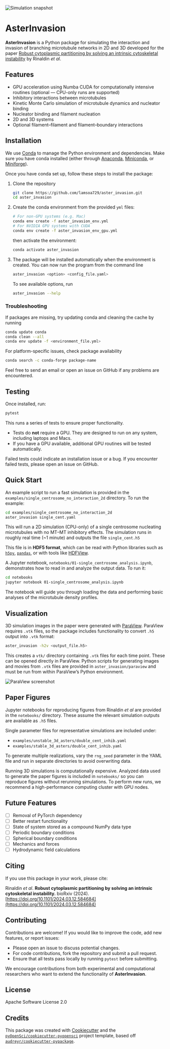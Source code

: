 
![Simulation snapshot](assets/unstable_side_snap_t660_wbg.png)
# AsterInvasion
**AsterInvasion** is a Python package for simulating the interaction and invasion of branching microtubule networks in 2D and 3D developed for the paper [Robust cytoplasmic partitioning by solving an intrinsic cytoskeletal instability](https://www.biorxiv.org/content/10.1101/2024.03.12.584684v1) by Rinaldin _et al_.

## Features
- GPU acceleration using Numba CUDA for computationally intensive routines (optional — CPU-only runs are supported)
- Inhibitory interactions between microtubules
- Kinetic Monte Carlo simulation of microtubule dynamics and nucleator binding
- Nucleator binding and filament nucleation
- 2D and 3D systems
- Optional filament–filament and filament–boundary interactions

## Installation
We use [Conda](https://docs.conda.io/en/latest/) to manage the Python environment and dependencies. Make sure you have conda installed (either through [Anaconda](https://www.anaconda.com/products/distribution), [Miniconda](https://docs.conda.io/en/latest/miniconda.html), or [Miniforge](https://github.com/conda-forge/miniforge)).  

Once you have conda set up, follow these steps to install the package:

1. Clone the repository
    ```bash
    git clone https://github.com/lamsoa729/aster_invasion.git
    cd aster_invasion
    ```

2. Create the conda environment from the provided `yml` files:
    ```bash
    # For non-GPU systems (e.g. Mac)
    conda env create -f aster_invasion_env.yml
    # For NVIDIA GPU systems with CUDA
    conda env create -f aster_invasion_env_gpu.yml
    ```
    then activate the environment:
    ```bash
    conda activate aster_invasion
    ```

3. The package will be installed automatically when the environment is created. You can now run the program from the command line

    ```bash
    aster_invasion <option> <config_file.yaml>
    ```

   To see available options, run
    ```bash
    aster_invasion --help
    ```

### Troubleshooting
If packages are missing, try updating conda and cleaning the cache by running

```bash
conda update conda
conda clean --all
conda env update -f <environment_file.yml>
```

For platform-specific issues, check package availability

```bash
conda search -c conda-forge package-name
```

Feel free to send an email or open an issue on GitHub if any problems are encountered.

## Testing

Once installed, run:

```bash
pytest
```

This runs a series of tests to ensure proper functionality.

* Tests do **not** require a GPU. They are designed to run on any system, including laptops and Macs.
* If you have a GPU available, additional GPU routines will be tested automatically.

Failed tests could indicate an installation issue or a bug. If you encounter failed tests, please open an issue on GitHub.

## Quick Start

An example script to run a fast simulation is provided in the `examples/single_centrosome_no_interaction_2d` directory. To run the example:

```bash
cd examples/single_centrosome_no_interaction_2d
aster_invasion single_cent.yaml
```

This will run a 2D simulation (CPU-only) of a single centrosome nucleating microtubules with no MT–MT inhibitory effects. The simulation runs in roughly real time (\~1 minute) and outputs the file `single_cent.h5`

This file is in **HDF5 format**, which can be read with Python libraries such as [`h5py`](https://www.h5py.org/), [`pandas`](https://pandas.pydata.org/), or with tools like [HDFView](https://www.hdfgroup.org/downloads/hdfview/).

A Jupyter notebook, `notebooks/01-single_centrosome_analysis.ipynb`, demonstrates how to read in and analyze the output data. To run it:

```bash
cd notebooks
jupyter notebook 01-single_centrosome_analysis.ipynb
```

The notebook will guide you through loading the data and performing basic analyses of the microtubule density profiles.

## Visualization

3D simulation images in the paper were generated with [ParaView](https://www.paraview.org/). ParaView requires `.vtk` files, so the package includes functionality to convert `.h5` output into `.vtk` format:

```bash
aster_invasion -h2v <output_file.h5>
```

This creates a `vtk/` directory containing `.vtk` files for each time point. These can be opened directly in ParaView. Python scripts for generating images and movies from `.vtk` files are provided in `aster_invasion/paraview` and must be run from within ParaView’s Python environment.

![ParaView screenshot](assets/snapshot.png)

## Paper Figures

Jupyter notebooks for reproducing figures from Rinaldin *et al* are provided in the `notebooks/` directory. These assume the relevant simulation outputs are available as `.h5` files.

Single parameter files for representative simulations are included under:

* `examples/unstable_3d_asters/double_cent_inhib.yaml`
* `examples/stable_3d_asters/double_cent_inhib.yaml`

To generate multiple realizations, vary the `rng_seed` parameter in the YAML file and run in separate directories to avoid overwriting data.

Running 3D simulations is computationally expensive. Analyzed data used to generate the paper figures is included in `notebooks/` so you can reproduce figures without rerunning simulations. To perform new runs, we recommend a high-performance computing cluster with GPU nodes.

## Future Features

* [ ] Removal of PyTorch dependency
* [ ] Better restart functionality
* [ ] State of system stored as a compound NumPy data type
* [ ] Periodic boundary conditions
* [ ] Spherical boundary conditions
* [ ] Mechanics and forces
* [ ] Hydrodynamic field calculations

## Citing

If you use this package in your work, please cite:

Rinaldin *et al*. **Robust cytoplasmic partitioning by solving an intrinsic cytoskeletal instability.** bioRxiv (2024). [https://doi.org/10.1101/2024.03.12.584684](https://doi.org/10.1101/2024.03.12.584684)

## Contributing

Contributions are welcome! If you would like to improve the code, add new features, or report issues:

* Please open an issue to discuss potential changes.
* For code contributions, fork the repository and submit a pull request.
* Ensure that all tests pass locally by running `pytest` before submitting.

We encourage contributions from both experimental and computational researchers who want to extend the functionality of **AsterInvasion**.

## License

Apache Software License 2.0

## Credits

This package was created with [Cookiecutter](https://github.com/audreyr/cookiecutter) and the [`pyOpenSci/cookiecutter-pyopensci`](https://github.com/pyOpenSci/cookiecutter-pyopensci) project template, based off [`audreyr/cookiecutter-pypackage`](https://github.com/audreyr/cookiecutter-pypackage).

